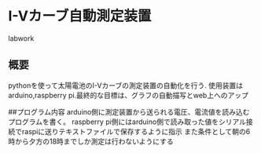 I-Vカーブ自動測定装置
====

labwork

## 概要
pythonを使って太陽電池のI-Vカーブの測定装置の自動化を行う.
使用装置はarduino,raspberry pi.最終的な目標は、グラフの自動描写とweb上へのアップ

##プログラム内容
arduino側に測定装置から送られる電圧、電流値を読み込むプログラムを書く。
raspberry pi側にはarduino側で読み取った値をシリアル接続でraspiに送りテキストファイルで保存するように指示
また条件として朝の6時から夕方の18時までしか測定は行わないようにする
